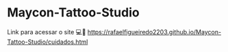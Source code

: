 # Maycon-Tattoo-Studio
Link para acessar o site 💻📲
https://rafaelfigueiredo2203.github.io/Maycon-Tattoo-Studio/cuidados.html
